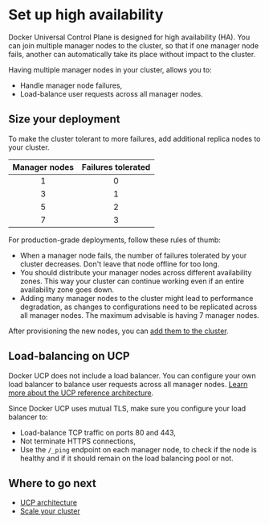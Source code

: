 <!--[metadata]>
+++
aliases = [ "/ucp/understand_ha/"]
title ="Set up high availability"
description="Docker Universal Control plane has support for high availability. Learn how to set up your installation to ensure it tolerates failures."
keywords= ["docker, ucp, high-availability, replica"]
[menu.main]
parent="mn_ucp_high_availability"
identifier="ucp_set_high_availability"
weight=0
+++
<![end-metadata]-->


# Set up high availability

Docker Universal Control Plane is designed for high availability (HA). You can
join multiple manager nodes to the cluster, so that if one manager node fails,
another can automatically take its place without impact to the cluster.

Having multiple manager nodes in your cluster, allows you to:

* Handle manager node failures,
* Load-balance user requests across all manager nodes.

## Size your deployment

To make the cluster tolerant to more failures, add additional replica nodes to
your cluster.

| Manager nodes | Failures tolerated |
|:-------------:|:------------------:|
|       1       |         0          |
|       3       |         1          |
|       5       |         2          |
|       7       |         3          |


For production-grade deployments, follow these rules of thumb:

* When a manager node fails, the number of failures tolerated by your cluster
decreases. Don't leave that node offline for too long.
* You should distribute your manager nodes across different availability zones.
This way your cluster can continue working even if an entire availability zone
goes down.
* Adding many manager nodes to the cluster might lead to performance
degradation, as changes to configurations need to be replicated across all
manager nodes. The maximum advisable is having 7 manager nodes.

After provisioning the new nodes, you can
[add them to the cluster](../installation/scale-your-cluster.md).

## Load-balancing on UCP

Docker UCP does not include a load balancer. You can configure your own
load balancer to balance user requests across all manager nodes.
[Learn more about the UCP reference architecture](https://www.docker.com/sites/default/files/RA_UCP%20Load%20Balancing-Feb%202016_0.pdf).

Since Docker UCP uses mutual TLS, make sure you configure your load balancer to:

* Load-balance TCP traffic on ports 80 and 443,
* Not terminate HTTPS connections,
* Use the `/_ping` endpoint on each manager node, to check if the node
is healthy and if it should remain on the load balancing pool or not.

## Where to go next

* [UCP architecture](../architecture.md)
* [Scale your cluster](../installation/scale-your-cluster.md)
